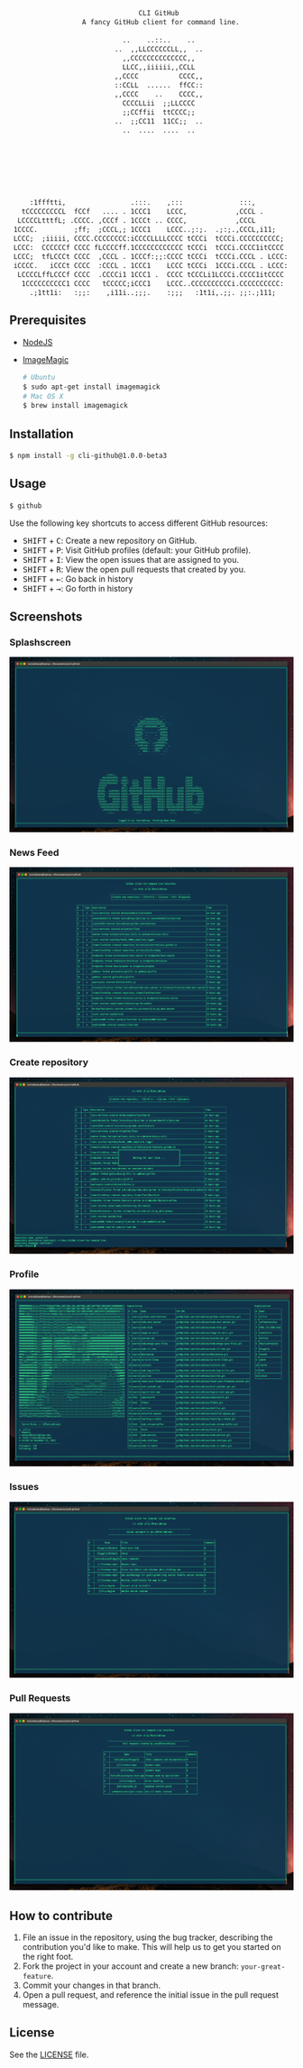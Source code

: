 ```
                                CLI GitHub
                  A fancy GitHub client for command line.

                            ..    ..::..    ..
                          ..  ,,LLCCCCCCLL,,  ..
                            ,,CCCCCCCCCCCCCC,,
                            LLCC,,iiiiii,,CCLL
                          ,,CCCC          CCCC,,
                          ::CCLL  ......  ffCC::
                          ,,CCCC    ..    CCCC,,
                            CCCCLLii  ;;LLCCCC
                            ;;CCffii  ttCCCC;;
                          ..  ;;CC11  11CC;;  ..
                            ..  ....  ....  ..







     :1ffftti,                .:::.    ,:::              :::,
   tCCCCCCCCCL  fCCf   .... . 1CCC1    LCCC,            ,CCCL .
  LCCCCLtttfL; .CCCC. ,CCCf . 1CCCt .. CCCC,            ,CCCL
 1CCCC.         ;ff;  ;CCCL,; 1CCC1    LCCC..;:;.  .;:;.,CCCL,i11;
 LCCC;  ;iiiii, CCCC.CCCCCCCC:iCCCCLLLLCCCC tCCCi  tCCCi.CCCCCCCCCC;
 LCCC:  CCCCCCf CCCC fLCCCCff.1CCCCCCCCCCCC tCCCi  tCCCi.CCCC1itCCCC
 LCCC;  tfLCCCt CCCC  ,CCCL . 1CCCf:;;:CCCC tCCCi  tCCCi.CCCL . LCCC:
 iCCCC.   iCCCt CCCC  :CCCL . 1CCC1    LCCC tCCCi  1CCCi.CCCL . LCCC:
  LCCCCLffLCCCf CCCC  .CCCCi1 1CCC1 .  CCCC tCCCLi1LCCCi.CCCC1itCCCC
   1CCCCCCCCCC1 CCCC   tCCCCC;iCCC1    LCCC..CCCCCCCCCCi.CCCCCCCCCC:
     .;1tt1i:   :;;:    ,i11i..;;;.    :;;;   :1t1i,.;;. ;;:.;111;

```

## Prerequisites

 - [NodeJS](http://nodejs.org/)
 - [ImageMagic](http://www.imagemagick.org/)

   ```sh
   # Ubuntu
   $ sudo apt-get install imagemagick
   # Mac OS X
   $ brew install imagemagick
   ```

## Installation

```sh
$ npm install -g cli-github@1.0.0-beta3
```

## Usage

```sh
$ github
```

Use the following key shortcuts to access different GitHub resources:

 - <kbd>SHIFT</kbd> + <kbd>C</kbd>: Create a new repository on GitHub.
 - <kbd>SHIFT</kbd> + <kbd>P</kbd>: Visit GitHub profiles (default: your GitHub profile).
 - <kbd>SHIFT</kbd> + <kbd>I</kbd>: View the open issues that are assigned to you.
 - <kbd>SHIFT</kbd> + <kbd>R</kbd>: View the open pull requests that created by you.
 - <kbd>SHIFT</kbd> + <kbd>←</kbd>: Go back in history
 - <kbd>SHIFT</kbd> + <kbd>→</kbd>: Go forth in history

## Screenshots

### Splashscreen

![](/screenshots/splashscreen.png)

### News Feed

![](/screenshots/news-feed.png)

### Create repository
![](/screenshots/create-repo.png)

### Profile
![](/screenshots/profile.png)

### Issues
![](/screenshots/issues.png)

### Pull Requests
![](/screenshots/pull-requests.png)

## How to contribute

1. File an issue in the repository, using the bug tracker, describing the
   contribution you'd like to make. This will help us to get you started on the
   right foot.
2. Fork the project in your account and create a new branch:
   `your-great-feature`.
3. Commit your changes in that branch.
4. Open a pull request, and reference the initial issue in the pull request
   message.

## License
See the [LICENSE](./LICENSE) file.
